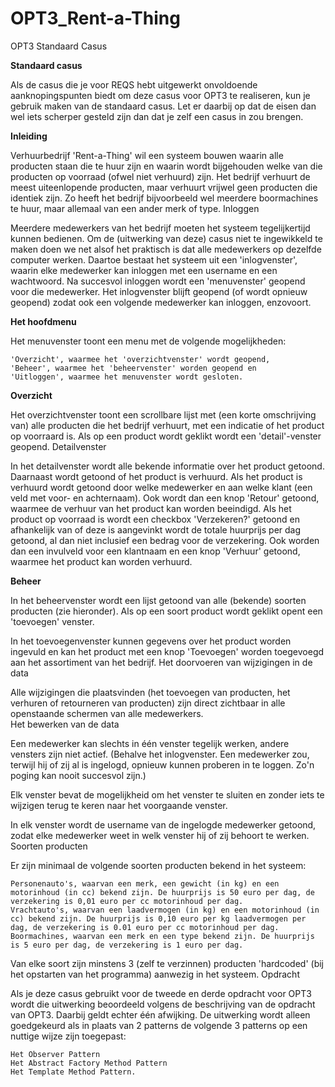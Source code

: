 # OPT3_Rent-a-Thing
OPT3 Standaard Casus

**Standaard casus**

Als de casus die je voor REQS hebt uitgewerkt onvoldoende aanknopingspunten biedt om deze casus voor OPT3 te realiseren, kun je gebruik maken van de standaard casus. Let er daarbij op dat de eisen dan wel iets scherper gesteld zijn dan dat je zelf een casus in zou brengen.

**Inleiding**

Verhuurbedrijf 'Rent-a-Thing' wil een systeem bouwen waarin alle producten staan die te huur zijn en waarin wordt bijgehouden welke van die producten op voorraad (ofwel niet verhuurd) zijn. Het bedrijf verhuurt de meest uiteenlopende producten, maar verhuurt vrijwel geen producten die identiek zijn. Zo heeft het bedrijf bijvoorbeeld wel meerdere boormachines te huur, maar allemaal van een ander merk of type. 
Inloggen  

Meerdere medewerkers van het bedrijf moeten het systeem tegelijkertijd kunnen bedienen. Om de (uitwerking van deze) casus niet te ingewikkeld te maken doen we net alsof het praktisch is dat alle medewerkers op dezelfde computer werken. Daartoe bestaat het systeem uit een 'inlogvenster', waarin elke medewerker kan inloggen met een username en een wachtwoord. Na succesvol inloggen wordt een 'menuvenster' geopend voor die medewerker. Het inlogvenster blijft geopend (of wordt opnieuw geopend) zodat ook een volgende medewerker kan inloggen, enzovoort. 

**Het hoofdmenu**

Het menuvenster toont een menu met de volgende mogelijkheden: 

    'Overzicht', waarmee het 'overzichtvenster' wordt geopend,
    'Beheer', waarmee het 'beheervenster' worden geopend en
    'Uitloggen', waarmee het menuvenster wordt gesloten. 
    
**Overzicht**

Het overzichtvenster toont een scrollbare lijst met (een korte omschrijving van) alle producten die het bedrijf verhuurt, met een indicatie of het product op voorraard is. Als op een product wordt geklikt wordt een 'detail'-venster geopend. 
Detailvenster

In het detailvenster wordt alle bekende informatie over het product getoond. Daarnaast wordt getoond of het product is verhuurd. Als het product is verhuurd wordt getoond door welke medewerker en aan welke klant (een veld met voor- en achternaam). Ook wordt dan een knop 'Retour' getoond, waarmee de verhuur van het product kan worden beeindigd. Als het product op voorraad is wordt een checkbox 'Verzekeren?' getoond en afhankelijk van of deze is aangevinkt wordt de totale huurprijs per dag getoond, al dan niet inclusief een bedrag voor de verzekering. Ook worden dan een invulveld voor een klantnaam en een knop 'Verhuur' getoond, waarmee het product kan worden verhuurd. 

**Beheer**

In het beheervenster wordt een lijst getoond van alle (bekende) soorten producten (zie hieronder). Als op een soort product wordt geklikt opent een 'toevoegen' venster. 

In het toevoegenvenster kunnen gegevens over het product worden ingevuld en kan het product met een knop 'Toevoegen' worden toegevoegd aan het assortiment van het bedrijf. 
Het doorvoeren van wijzigingen in de data

Alle wijzigingen die plaatsvinden (het toevoegen van producten, het verhuren of retourneren van producten) zijn direct zichtbaar in alle openstaande schermen van alle medewerkers.   
Het bewerken van de data

Een medewerker kan slechts in één venster tegelijk werken, andere vensters zijn niet actief. (Behalve het inlogvenster. Een medewerker zou, terwijl hij of zij al is ingelogd, opnieuw kunnen proberen in te loggen. Zo'n poging kan nooit succesvol zijn.) 

Elk venster bevat de mogelijkheid om het venster te sluiten en zonder iets te wijzigen terug te keren naar het voorgaande venster. 

In elk venster wordt de username van de ingelogde medewerker getoond, zodat elke medewerker weet in welk venster hij of zij behoort te werken. 
Soorten producten

Er zijn minimaal de volgende soorten producten bekend in het systeem: 

    Personenauto's, waarvan een merk, een gewicht (in kg) en een motorinhoud (in cc) bekend zijn. De huurprijs is 50 euro per dag, de verzekering is 0,01 euro per cc motorinhoud per dag.
    Vrachtauto's, waarvan een laadvermogen (in kg) en een motorinhoud (in cc) bekend zijn. De huurprijs is 0,10 euro per kg laadvermogen per dag, de verzekering is 0.01 euro per cc motorinhoud per dag.
    Boormachines, waarvan een merk en een type bekend zijn. De huurprijs is 5 euro per dag, de verzekering is 1 euro per dag. 

Van elke soort zijn minstens 3 (zelf te verzinnen) producten 'hardcoded' (bij het opstarten van het programma) aanwezig in het systeem. 
Opdracht

Als je deze casus gebruikt voor de tweede en derde opdracht voor OPT3 wordt die uitwerking beoordeeld volgens de beschrijving van de opdracht van OPT3. Daarbij geldt echter één afwijking. De uitwerking wordt alleen goedgekeurd als in plaats van 2 patterns de volgende 3 patterns op een nuttige wijze zijn toegepast:

    Het Observer Pattern
    Het Abstract Factory Method Pattern
    Het Template Method Pattern.

